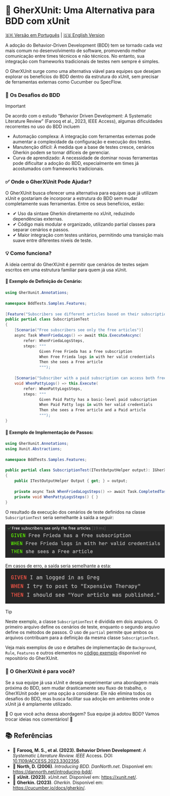 # 🚀 GherXUnit: Uma Alternativa para BDD com xUnit
[🇧🇷 Versão em Português](README_PTBR.md) | [🇬🇧 English Version](README.md)

A adoção do Behavior-Driven Development (BDD) tem se tornado cada vez mais comum no desenvolvimento de software, promovendo melhor comunicação entre times técnicos e não técnicos. No entanto, sua integração com frameworks tradicionais de testes nem sempre é simples.

O GherXUnit surge como uma alternativa viável para equipes que desejam explorar os benefícios do BDD dentro da estrutura do xUnit, sem precisar de ferramentas externas como Cucumber ou SpecFlow.

### 🔴 Os Desafios do BDD
> [!IMPORTANT]  
> De acordo com o estudo “Behavior Driven Development: A Systematic Literature Review” (Farooq et al., 2023, IEEE Access), algumas dificuldades recorrentes no uso do BDD incluem
> - Automação complexa: A integração com ferramentas externas pode aumentar a complexidade da configuração e execução dos testes.
> - Manutenção difícil: À medida que a base de testes cresce, cenários Gherkin podem se tornar difíceis de gerenciar.
> - Curva de aprendizado: A necessidade de dominar novas ferramentas pode dificultar a adoção do BDD, especialmente em times já acostumados com frameworks tradicionais.

### ✅ Onde o GherXUnit Pode Ajudar?

O GherXUnit busca oferecer uma alternativa para equipes que já utilizam xUnit e gostariam de incorporar a estrutura do BDD sem mudar completamente suas ferramentas. Entre os seus benefícios, estão:

- ✔ Uso da sintaxe Gherkin diretamente no xUnit, reduzindo dependências externas.
- ✔ Código mais modular e organizado, utilizando partial classes para separar cenários e passos.
- ✔ Maior integração com testes unitários, permitindo uma transição mais suave entre diferentes níveis de teste.

### 💡 Como funciona?

A ideia central do GherXUnit é permitir que cenários de testes sejam escritos em uma estrutura familiar para quem já usa xUnit.

####  📌 Exemplo de Definição de Cenário:
```csharp
using GherXunit.Annotations;

namespace BddTests.Samples.Features;

[Feature("Subscribers see different articles based on their subscription level")]
public partial class SubscriptionTest
{
    [Scenario("Free subscribers see only the free articles")]
    async Task WhenFriedaLogs() => await this.ExecuteAscync(
        refer: WhenFriedaLogsSteps,
        steps: """
               Given Free Frieda has a free subscription
               When Free Frieda logs in with her valid credentials
               Then she sees a Free article
               """);

    [Scenario("Subscriber with a paid subscription can access both free and paid articles")]
    void WhenPattyLogs() => this.Execute(
        refer: WhenPattyLogsSteps,
        steps: """
               Given Paid Patty has a basic-level paid subscription
               When Paid Patty logs in with her valid credentials
               Then she sees a Free article and a Paid article
               """);
}
```

#### 📌 Exemplo de Implementação de Passos:
```csharp
using GherXunit.Annotations;
using Xunit.Abstractions;

namespace BddTests.Samples.Features;

public partial class SubscriptionTest(ITestOutputHelper output): IGherXunit
{
    public ITestOutputHelper Output { get; } = output;

    private async Task WhenFriedaLogsSteps() => await Task.CompletedTask;
    private void WhenPattyLogsSteps() { }
}
```

O resultado da execução dos cenários de teste definidos na classe `SubscriptionTest` seria semelhante à saída a seguir:

![img.png](docs/img1.png)

Em casos de erro, a saída seria semelhante a esta:  
![img.png](docs/img2.png)

> [!TIP]  
> Neste exemplo, a classe `SubscriptionTest` é dividida em dois arquivos. O primeiro arquivo define os cenários de teste, enquanto o segundo arquivo define os métodos de passos. O uso de `partial` permite que ambos os arquivos contribuam para a definição da mesma classe `SubscriptionTest`.

Veja mais exemplos de uso e detalhes de implementação de `Background`, `Rule`, `Features` e outros elementos
no [código exemplo](/src/sample/BddSample/Samples) disponível no repositório do GherXUnit.

### 🔎 O GherXUnit é para você?

Se a sua equipe já usa xUnit e deseja experimentar uma abordagem mais próxima do BDD, sem mudar drasticamente seu fluxo de trabalho, o GherXUnit pode ser uma opção a considerar. Ele não elimina todos os desafios do BDD, mas busca facilitar sua adoção em ambientes onde o xUnit já é amplamente utilizado.

💬 O que você acha dessa abordagem? Sua equipe já adotou BDD? Vamos trocar ideias nos comentários! 🚀

## 📚 Referências

- 📖 **Farooq, M. S., et al. (2023). Behavior Driven Development**: _A Systematic Literature Review. IEEE_ Access. DOI: [10.1109/ACCESS.2023.3302356](https://doi.org/10.1109/ACCESS.2023.3302356).
- 📖 **North, D. (2006)**. _Introducing BDD. DanNorth.net._ Disponível em: https://dannorth.net/introducing-bdd/.
- 📖 **xUnit. (2023)**. _xUnit.net._ Disponível em: https://xunit.net/.
- 📖 **Gherkin. (2023)**. _Gherkin._ Disponível em: https://cucumber.io/docs/gherkin/.


